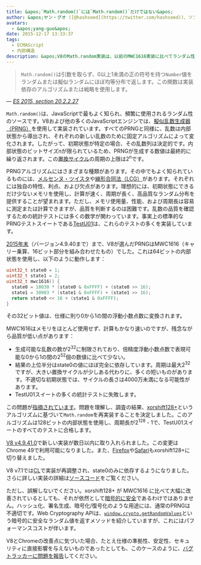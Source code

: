 ```yaml
---
title: &apos;`Math.random()`には`Math.random()`だけではない&apos;
author: &apos;ヤン・グオ ([@hashseed](https://twitter.com/hashseed))、ソフトウェアエンジニア兼サイコロデザイナー&apos;
avatars:
  - &apos;yang-guo&apos;
date: 2015-12-17 13:33:37
tags:
  - ECMAScript
  - 内部構造
description: &apos;V8のMath.random実装は、以前のMWC1616実装に比べてランダム性を向上させるxorshift128+というアルゴリズムを採用しました。&apos;
---
```

> `Math.random()`は引数を取らず、0以上1未満の正の符号を持つ`Number`値をランダムまたは擬似ランダムにほぼ均等分布で返します。この関数は実装依存のアルゴリズムまたは戦略を使用します。

<!--truncate-->
— _[ES 2015, section 20.2.2.27](http://tc39.es/ecma262/#sec-math.random)_

`Math.random()`は、JavaScriptで最もよく知られ、頻繁に使用されるランダム性のソースです。V8および他の多くのJavaScriptエンジンでは、[擬似乱数生成器（PRNG）](https://en.wikipedia.org/wiki/Pseudorandom_number_generator)を使用して実装されています。すべてのPRNGと同様に、乱数は内部状態から導出され、それぞれの新しい乱数のために固定アルゴリズムによって変化されます。したがって、初期状態が特定の場合、その乱数列は決定的です。内部状態のビットサイズnが限られているため、PRNGが生成する数値は最終的に繰り返されます。この[置換サイクル](https://en.wikipedia.org/wiki/Cyclic_permutation)の周期の上限は2<sup>n</sup>です。

PRNGアルゴリズムにはさまざまな種類があります。その中でもよく知られているものには、[メルセンヌ・ツイスタ](https://en.wikipedia.org/wiki/Mersenne_Twister)や[線形合同法（LCG）](https://en.wikipedia.org/wiki/Linear_congruential_generator)があります。それぞれには独自の特性、利点、および欠点があります。理想的には、初期状態にできるだけ少ないメモリを使用し、計算が速く、周期が長く、高品質なランダム分布を提供することが望まれます。ただし、メモリ使用量、性能、および周期長は容易に測定または計算できますが、品質を判断するのは困難です。乱数の品質を確認するための統計テストには多くの数学が関わっています。事実上の標準的なPRNGテストスイートである[TestU01](http://simul.iro.umontreal.ca/testu01/tu01.html)は、これらのテストの多くを実装しています。

[2015年末](https://github.com/v8/v8/blob/ceade6cf239e0773213d53d55c36b19231c820b5/src/js/math.js#L143)（バージョン4.9.40まで）まで、V8が選んだPRNGはMWC1616（キャリー乗算、16ビット部分を組み合わせたもの）でした。これは64ビットの内部状態を使用し、以下のように動作します：

```cpp
uint32_t state0 = 1;
uint32_t state1 = 2;
uint32_t mwc1616() {
  state0 = 18030 * (state0 & 0xFFFF) + (state0 >> 16);
  state1 = 30903 * (state1 & 0xFFFF) + (state1 >> 16);
  return state0 << 16 + (state1 & 0xFFFF);
}
```

その32ビット値は、仕様に則り0から1の間の浮動小数点数に変換されます。

MWC1616はメモリをほとんど使用せず、計算もかなり速いのですが、残念ながら品質が低い点があります：

- 生成可能な乱数の数が2<sup>32</sup>に制限されており、倍精度浮動小数点数で表現可能な0から1の間の2<sup>52</sup>個の数値に比べて少ない。
- 結果の上位半分はstate0の値にほぼ完全に依存しています。周期は最大2<sup>32</sup>ですが、大きい置換サイクルが少しある代わりに、多くの短いものがあります。不適切な初期状態では、サイクルの長さは4000万未満になる可能性があります。
- TestU01スイートの多くの統計テストに失敗します。

この問題が[指摘されています](https://medium.com/@betable/tifu-by-using-math-random-f1c308c4fd9d)。問題を理解し、調査の結果、[xorshift128+](http://vigna.di.unimi.it/ftp/papers/xorshiftplus.pdf)というアルゴリズムに基づいて`Math.random`を再実装することを決定しました。このアルゴリズムは128ビットの内部状態を使用し、周期長が2<sup>128</sup> - 1で、TestU01スイートのすべてのテストに合格します。

[V8 v4.9.41.0](https://github.com/v8/v8/blob/085fed0fb5c3b0136827b5d7c190b4bd1c23a23e/src/base/utils/random-number-generator.h#L102)で新しい実装が数日以内に取り入れられました。この変更はChrome 49で利用可能になりました。また、[Firefox](https://bugzilla.mozilla.org/show_bug.cgi?id=322529#c99)や[Safari](https://bugs.webkit.org/show_bug.cgi?id=151641)もxorshift128+に切り替えました。

V8 v7.1では[CL](https://chromium-review.googlesource.com/c/v8/v8/+/1238551/5)で実装が再調整され、state0のみに依存するようになりました。さらに詳しい実装の詳細は[ソースコード](https://source.chromium.org/chromium/chromium/src/+/main:v8/src/base/utils/random-number-generator.h;l=119?q=XorShift128&sq=&ss=chromium)をご覧ください。

ただし、誤解しないでください。xorshift128+ が MWC1616 に比べて大幅に改善されているとしても、それが依然として[暗号的に安全](https://en.wikipedia.org/wiki/Cryptographically_secure_pseudorandom_number_generator)であるわけではありません。ハッシュ化、署名生成、暗号化/復号化のような用途には、通常のPRNGは不適切です。Web Cryptography APIは、[`window.crypto.getRandomValues`](https://developer.mozilla.org/en-US/docs/Web/API/RandomSource/getRandomValues)という暗号的に安全なランダム値を返すメソッドを紹介していますが、これにはパフォーマンスコストが伴います。

V8とChromeの改善点に気づいた場合、たとえ仕様の準拠性、安定性、セキュリティに直接影響を与えないものであったとしても、このケースのように、[バグトラッカーに問題を報告](https://bugs.chromium.org/p/v8/issues/entry?template=Defect%20report%20from%20user)してください。
